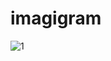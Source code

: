 # imagigram
![1](https://user-images.githubusercontent.com/79728556/128271657-86f883fa-93eb-4dba-a414-28dcafb01fe4.png)

